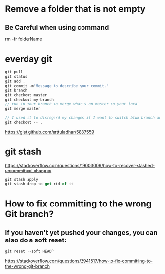 # Remove a folder that is not empty
## Be Careful when using command
rm -fr folderName

# everday git
```js
git pull
git status
git add .
git commit -m"Message to describe your commit."
git branch
git checkout master
git checkout my-branch
// run in your branch to merge what's on master to your local
git merge master 

// I used it to disregard my changes if I want to switch btwn branch and master.
git checkout -- . 
```
https://gist.github.com/arttuladhar/5887559

# git stash
https://stackoverflow.com/questions/19003009/how-to-recover-stashed-uncommitted-changes

```js
git stash apply
git stash drop to get rid of it

```

# How to fix committing to the wrong Git branch?
## If you haven't yet pushed your changes, you can also do a soft reset:
```js
git reset --soft HEAD^

```
https://stackoverflow.com/questions/2941517/how-to-fix-committing-to-the-wrong-git-branch
